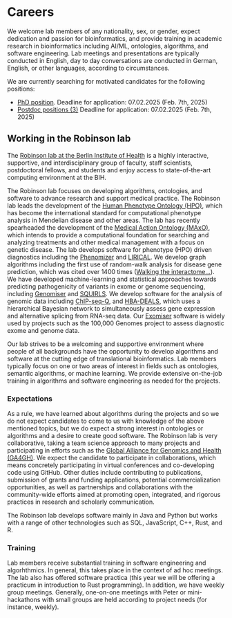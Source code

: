 # Careers

We welcome lab members of any nationality, sex, or gender, expect dedication and passion for bioinformatics, and provide training in 
academic research in bioinformatics including AI/ML, ontologies, algorithms, and software engineering.
Lab meetings and presentations are typically conducted in English, day to day conversations are conducted in German, English, or other languages, according to circumstances.

We are currently searching for motivated candidates for the following positions:

- [PhD position](https://karriere.charite.de/stellenangebote/detail/3994). Deadline for application: 07.02.2025 (Feb. 7th, 2025)
- [Postdoc positions (3)](https://karriere.charite.de/stellenangebote/detail/4190) Deadline for application: 07.02.2025 (Feb. 7th, 2025)



## Working in the Robinson lab

The [Robinson lab at the Berlin Institute of Health](https://www.bihealth.org/en/research/research-group/medical-computer-science-and-artificial-intelligence) is a highly interactive, supportive, and interdisciplinary group of faculty, staff scientists, postdoctoral fellows, and students and enjoy access to state-of-the-art computing environment at the BIH. 

The Robinson lab focuses on developing algorithms, ontologies, and software to advance research and support medical practice. The Robinson lab leads the development of the [Human Phenotype Ontology (HPO)](https://hpo.jax.org/), which has become the international standard for computational phenotype analysis in Mendelian disease and other areas. The lab has recently spearheaded the development of the [Medical Action Ontology (MAxO)](https://www.ebi.ac.uk/ols4/ontologies/maxo), which intends to provide a computational foundation for searching and analyzing treatments and other medical management with a focus on genetic disease. The lab develops software for phenotype (HPO) driven diagnostics including the [Phenomizer](https://pubmed.ncbi.nlm.nih.gov/19800049/) and [LIRICAL](https://pubmed.ncbi.nlm.nih.gov/32755546/). We develop graph algorithms including the first use of random-walk analysis for disease gene prediction, which was cited over 1400 times ([Walking the interactome...](https://pubmed.ncbi.nlm.nih.gov/18371930/)). We have developed machine-learning and statistical approaches towards predicting pathogenicity of variants in exome or genome sequencing, including [Genomiser](https://pubmed.ncbi.nlm.nih.gov/27569544/) and [SQUIRLS](https://pubmed.ncbi.nlm.nih.gov/34289339/). We develop software for the analysis of genomic data including [ChIP-seq-Q](https://pubmed.ncbi.nlm.nih.gov/26163319/), and [HBA-DEALS](https://pubmed.ncbi.nlm.nih.gov/32660516/), which uses a hierarchical Bayesian network to simultaneously assess gene expression and alternative splicing from RNA-seq data. Our [Exomiser](https://pubmed.ncbi.nlm.nih.gov/26562621/) software is widely used by projects such as the 100,000 Genomes project to assess diagnostic exome and genome data. 

Our lab strives to be a welcoming and supportive environment where people of all backgrounds have the opportunity to develop algorithms and software at the cutting edge of translational bioinformatics. Lab members typically focus on one or two areas of interest in fields such as ontologies, semantic algorithms, or machine learning. We provide extensive on-the-job training in algorithms and software engineering as needed for the projects. 

### Expectations

As a rule, we have learned about algorithms during the projects and so we do not expect candidates to come to us with knowledge of the above mentioned topics, but we do expect a strong interest in ontologies or algorithms and a desire to create good software. The Robinson lab is very collaborative, taking a team science approach to many projects and participating in efforts such as the [Global Alliance for Genomics and Health (GA4GH)](https://www.ga4gh.org/). We expect the candidate to participate in collaborations, which means concretely participating in virtual conferences and co-developing code using GitHub. Other duties include contributing to publications, submission of grants and funding applications, potential commercialization opportunities, as well as partnerships and collaborations with the community-wide efforts aimed at promoting open, integrated, and rigorous practices in research and scholarly communication. 

The Robinson lab develops software mainly in Java and Python but works with a range of other technologies such as SQL, JavaScript, C++, Rust, and R.

### Training

Lab members receive substantial training in software engineering and algorhthmics. In general, this takes place in the context 
of ad hoc meetings. The lab also has offered software practica (this year we will be offering a practicum in introduction to Rust programming). In addition, we have weekly group meetings. Generally, one-on-one meetings with Peter or mini-hackathons with small groups are held according to project needs (for instance, weekly). 
